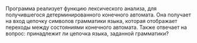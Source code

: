 Программа реализует функцию лексического анализа, для получившегося детерминированного конечного автомата.
Она получает на вход цепочку символов грамматики языка, которая отображает переходы между состояниями конечного автомата.
Также отвечает на вопрос: принадлежит ли цепочка языка, заданной грамматики?